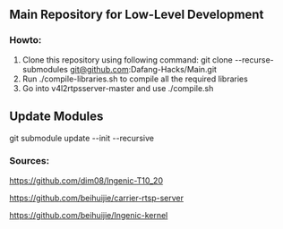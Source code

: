 ## Main Repository for Low-Level Development

### Howto:
1. Clone this repository using following command: 
git clone --recurse-submodules git@github.com:Dafang-Hacks/Main.git
2. Run ./compile-libraries.sh to compile all the required libraries
3. Go into v4l2rtpsserver-master and use ./compile.sh

## Update Modules
git submodule update --init --recursive

### Sources:
https://github.com/dim08/Ingenic-T10_20

https://github.com/beihuijie/carrier-rtsp-server

https://github.com/beihuijie/Ingenic-kernel